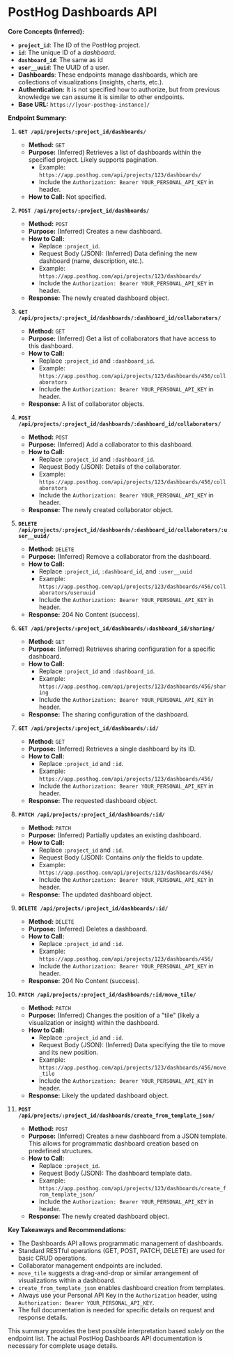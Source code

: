 # PostHog Dashboards API

**Core Concepts (Inferred):**

*   **`project_id`**: The ID of the PostHog project.
*   **`id`**:  The unique ID of a *dashboard*.
*   **`dashboard_id`**: The same as id
*  **`user__uuid`**: The UUID of a user.
*   **Dashboards**:  These endpoints manage dashboards, which are collections of visualizations (insights, charts, etc.).
* **Authentication:** It is not specified how to authorize, but from previous knowledge we can assume it is similar to other endpoints.
*   **Base URL:** `https://[your-posthog-instance]/`

**Endpoint Summary:**

1.  **`GET /api/projects/:project_id/dashboards/`**

    *   **Method:** `GET`
    *   **Purpose:** (Inferred) Retrieves a list of dashboards within the specified project. Likely supports pagination.
        *   Example: `https://app.posthog.com/api/projects/123/dashboards/`
        *   Include the `Authorization: Bearer YOUR_PERSONAL_API_KEY` in header.
    *  **How to Call:** Not specified.

2.  **`POST /api/projects/:project_id/dashboards/`**

    *   **Method:** `POST`
    *   **Purpose:** (Inferred) Creates a new dashboard.
    *   **How to Call:**
        *   Replace `:project_id`.
        *   Request Body (JSON): (Inferred) Data defining the new dashboard (name, description, etc.).
        *   Example: `https://app.posthog.com/api/projects/123/dashboards/`
        *   Include the `Authorization: Bearer YOUR_PERSONAL_API_KEY` in header.
    *   **Response:** The newly created dashboard object.

3. **`GET /api/projects/:project_id/dashboards/:dashboard_id/collaborators/`**

    *   **Method:** `GET`
    *   **Purpose:** (Inferred) Get a list of collaborators that have access to this dashboard.
    *   **How to Call:**
        *   Replace `:project_id` and `:dashboard_id`.
        *   Example: `https://app.posthog.com/api/projects/123/dashboards/456/collaborators`
        *   Include the `Authorization: Bearer YOUR_PERSONAL_API_KEY` in header.
    *   **Response:** A list of collaborator objects.

4.  **`POST /api/projects/:project_id/dashboards/:dashboard_id/collaborators/`**

    *   **Method:** `POST`
    *   **Purpose:** (Inferred) Add a collaborator to this dashboard.
    *   **How to Call:**
        *   Replace `:project_id` and `:dashboard_id`.
        *   Request Body (JSON): Details of the collaborator.
        *   Example: `https://app.posthog.com/api/projects/123/dashboards/456/collaborators`
        *   Include the `Authorization: Bearer YOUR_PERSONAL_API_KEY` in header.
    *   **Response:** The newly created collaborator object.

5.  **`DELETE /api/projects/:project_id/dashboards/:dashboard_id/collaborators/:user__uuid/`**

    *   **Method:** `DELETE`
    *   **Purpose:** (Inferred) Remove a collaborator from the dashboard.
    *   **How to Call:**
        *   Replace `:project_id`, `:dashboard_id`, and `:user__uuid`
        *   Example: `https://app.posthog.com/api/projects/123/dashboards/456/collaborators/useruuid`
        *   Include the `Authorization: Bearer YOUR_PERSONAL_API_KEY` in header.
    *   **Response:** 204 No Content (success).

6. **`GET /api/projects/:project_id/dashboards/:dashboard_id/sharing/`**

    *   **Method:** `GET`
    *   **Purpose:** (Inferred) Retrieves sharing configuration for a specific dashboard.
    *   **How to Call:**
        *   Replace `:project_id` and `:dashboard_id`.
        *   Example: `https://app.posthog.com/api/projects/123/dashboards/456/sharing`
        *   Include the `Authorization: Bearer YOUR_PERSONAL_API_KEY` in header.
    *   **Response:** The sharing configuration of the dashboard.

7.  **`GET /api/projects/:project_id/dashboards/:id/`**

    *   **Method:** `GET`
    *   **Purpose:** (Inferred) Retrieves a single dashboard by its ID.
    *   **How to Call:**
        *   Replace `:project_id` and `:id`.
        *   Example: `https://app.posthog.com/api/projects/123/dashboards/456/`
        *   Include the `Authorization: Bearer YOUR_PERSONAL_API_KEY` in header.
    *   **Response:** The requested dashboard object.

8.  **`PATCH /api/projects/:project_id/dashboards/:id/`**

    *   **Method:** `PATCH`
    *   **Purpose:** (Inferred) Partially updates an existing dashboard.
    *   **How to Call:**
        *   Replace `:project_id` and `:id`.
        *   Request Body (JSON): Contains *only* the fields to update.
        *   Example: `https://app.posthog.com/api/projects/123/dashboards/456/`
        *   Include the `Authorization: Bearer YOUR_PERSONAL_API_KEY` in header.
    *   **Response:** The updated dashboard object.

9.  **`DELETE /api/projects/:project_id/dashboards/:id/`**

    *   **Method:** `DELETE`
    *   **Purpose:** (Inferred) Deletes a dashboard.
    *   **How to Call:**
        *   Replace `:project_id` and `:id`.
        *   Example: `https://app.posthog.com/api/projects/123/dashboards/456/`
        *   Include the `Authorization: Bearer YOUR_PERSONAL_API_KEY` in header.
    *   **Response:** 204 No Content (success).

10. **`PATCH /api/projects/:project_id/dashboards/:id/move_tile/`**

    *   **Method:** `PATCH`
    *   **Purpose:** (Inferred) Changes the position of a "tile" (likely a visualization or insight) within the dashboard.
    *   **How to Call:**
        *   Replace `:project_id` and `:id`.
        *   Request Body (JSON): (Inferred) Data specifying the tile to move and its new position.
        *   Example: `https://app.posthog.com/api/projects/123/dashboards/456/move_tile`
        *   Include the `Authorization: Bearer YOUR_PERSONAL_API_KEY` in header.
    *   **Response:**  Likely the updated dashboard object.

11. **`POST /api/projects/:project_id/dashboards/create_from_template_json/`**

    *   **Method:** `POST`
    *   **Purpose:** (Inferred) Creates a new dashboard from a JSON template.  This allows for programmatic dashboard creation based on predefined structures.
    *   **How to Call:**
        *   Replace `:project_id`.
        *   Request Body (JSON): The dashboard template data.
        *    Example: `https://app.posthog.com/api/projects/123/dashboards/create_from_template_json/`
        *   Include the `Authorization: Bearer YOUR_PERSONAL_API_KEY` in header.
    *   **Response:** The newly created dashboard object.

**Key Takeaways and Recommendations:**

*   The Dashboards API allows programmatic management of dashboards.
*   Standard RESTful operations (GET, POST, PATCH, DELETE) are used for basic CRUD operations.
*   Collaborator management endpoints are included.
*   `move_tile` suggests a drag-and-drop or similar arrangement of visualizations within a dashboard.
*   `create_from_template_json` enables dashboard creation from templates.
*   Always use your Personal API Key in the `Authorization` header, using `Authorization: Bearer YOUR_PERSONAL_API_KEY`.
* The full documentation is needed for specific details on request and response details.

This summary provides the best possible interpretation based *solely* on the endpoint list. The actual PostHog Dashboards API documentation is necessary for complete usage details.
